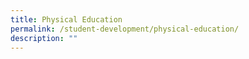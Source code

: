 ```yaml
---
title: Physical Education
permalink: /student-development/physical-education/
description: ""
---
```

